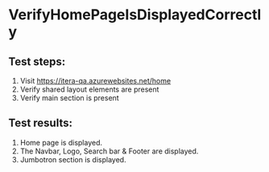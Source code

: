 # VerifyHomePageIsDisplayedCorrectly

## Test steps:

1. Visit https://itera-qa.azurewebsites.net/home
2. Verify shared layout elements are present
3. Verify main section is present

## Test results:

1. Home page is displayed.
2. The Navbar, Logo, Search bar & Footer are displayed.
3. Jumbotron section is displayed.
